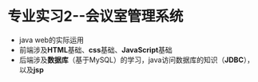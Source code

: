 # 专业实习2--会议室管理系统
- java web的实际运用
- 前端涉及**HTML**基础、**css**基础、**JavaScript**基础
- 后端涉及**数据库**（基于MySQL）的学习，java访问数据库的知识（**JDBC**），以及**jsp**

